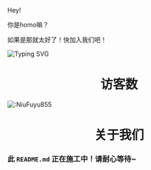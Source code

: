 Hey!

你是homo嘛？

如果是那就太好了！快加入我们吧！

![Typing SVG](https://readme-typing-svg.herokuapp.com?color=%23000000&size=35&duration=4000&center=true&vCenter=true&multiline=false&width=500&height=100&lines=Hi👋我们是CNHOMO;一群热爱生活的中国HOMO！)

<h1 align="center">访客数</h1>

![:NiuFuyu855](https://count.getloli.com/get/@CNHOMO?theme=rule34)

<h1 align="center">关于我们</h1>

### 此 `README.md` 正在施工中！请耐心等待~
